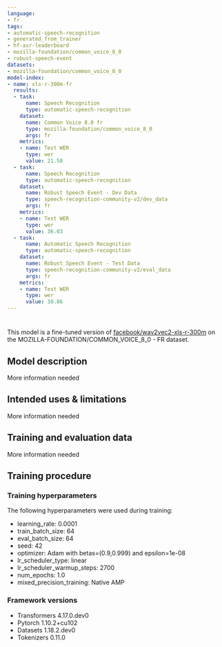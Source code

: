 ```yaml
---
language:
- fr
tags:
- automatic-speech-recognition
- generated_from_trainer
- hf-asr-leaderboard
- mozilla-foundation/common_voice_8_0
- robust-speech-event
datasets:
- mozilla-foundation/common_voice_8_0
model-index:
- name: xls-r-300m-fr
  results:
  - task:
      name: Speech Recognition
      type: automatic-speech-recognition
    dataset:
      name: Common Voice 8.0 fr
      type: mozilla-foundation/common_voice_8_0
      args: fr
    metrics:
    - name: Test WER
      type: wer
      value: 21.58
  - task:
      name: Speech Recognition
      type: automatic-speech-recognition
    dataset:
      name: Robust Speech Event - Dev Data
      type: speech-recognition-community-v2/dev_data
      args: fr
    metrics:
    - name: Test WER
      type: wer
      value: 36.03
  - task:
      name: Automatic Speech Recognition
      type: automatic-speech-recognition
    dataset:
      name: Robust Speech Event - Test Data
      type: speech-recognition-community-v2/eval_data
      args: fr
    metrics:
    - name: Test WER
      type: wer
      value: 38.86
---
```


<!-- This model card has been generated automatically according to the information the Trainer had access to. You
should probably proofread and complete it, then remove this comment. -->

# 

This model is a fine-tuned version of [facebook/wav2vec2-xls-r-300m](https://huggingface.co/facebook/wav2vec2-xls-r-300m) on the MOZILLA-FOUNDATION/COMMON_VOICE_8_0 - FR dataset.

## Model description

More information needed

## Intended uses & limitations

More information needed

## Training and evaluation data

More information needed

## Training procedure

### Training hyperparameters

The following hyperparameters were used during training:
- learning_rate: 0.0001
- train_batch_size: 64
- eval_batch_size: 64
- seed: 42
- optimizer: Adam with betas=(0.9,0.999) and epsilon=1e-08
- lr_scheduler_type: linear
- lr_scheduler_warmup_steps: 2700
- num_epochs: 1.0
- mixed_precision_training: Native AMP

### Framework versions

- Transformers 4.17.0.dev0
- Pytorch 1.10.2+cu102
- Datasets 1.18.2.dev0
- Tokenizers 0.11.0
